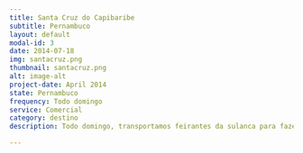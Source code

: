 ```yaml
---
title: Santa Cruz do Capibaribe
subtitle: Pernambuco
layout: default
modal-id: 3
date: 2014-07-18
img: santacruz.png
thumbnail: santacruz.png
alt: image-alt
project-date: April 2014
state: Pernambuco
frequency: Todo domingo
service: Comercial
category: destino
description: Todo domingo, transportamos feirantes da sulanca para fazer compras. A viajem dura cerca de duas horas e os feirantes tem até 11:00 da segunda-feira para fazer suas compras.

---
```

